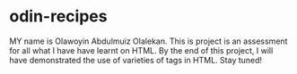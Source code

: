 # odin-recipes
MY name is Olawoyin Abdulmuiz Olalekan. This is project is an assessment for all what I have have learnt on HTML. By the end of this project, I will have demonstrated the use of varieties of tags in HTML.
Stay tuned!